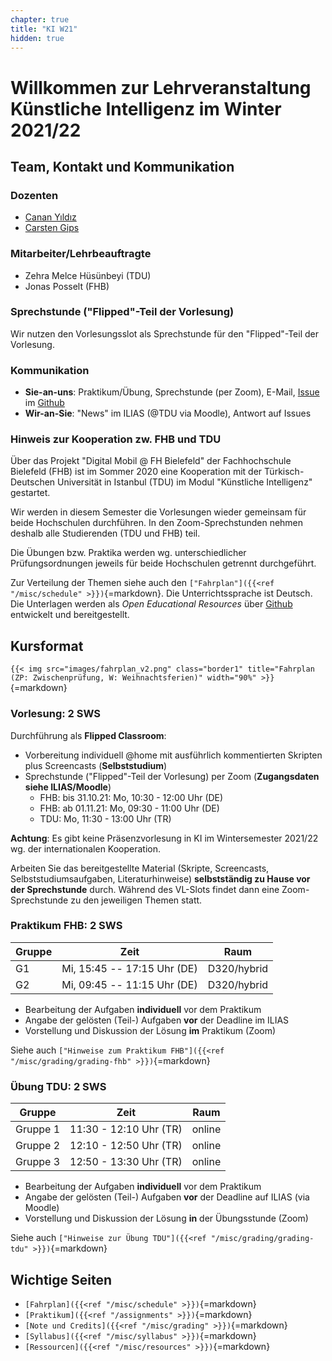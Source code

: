 ```yaml
---
chapter: true
title: "KI W21"
hidden: true
---
```



# Willkommen zur Lehrveranstaltung Künstliche Intelligenz im Winter 2021/22

## Team, Kontakt und Kommunikation

### Dozenten

-   [Canan Yıldız](mailto:canan.yildiz@tau.edu.tr)
-   [Carsten Gips](https://www.fh-bielefeld.de/minden/ueber-uns/personenverzeichnis/carsten-gips)

### Mitarbeiter/Lehrbeauftragte

-   Zehra Melce Hüsünbeyi (TDU)
-   Jonas Posselt (FHB)

### Sprechstunde ("Flipped"-Teil der Vorlesung)

Wir nutzen den Vorlesungsslot als Sprechstunde für den "Flipped"-Teil der Vorlesung.

### Kommunikation

-   **Sie-an-uns**: Praktikum/Übung, Sprechstunde (per Zoom), E-Mail,
    [Issue](https://github.com/KI-Vorlesung/Lecture/issues/new/choose) im
    [Github](https://github.com/KI-Vorlesung/Lecture)
-   **Wir-an-Sie**: "News" im ILIAS (@TDU via Moodle), Antwort auf Issues

### Hinweis zur Kooperation zw. FHB und TDU

Über das Projekt "Digital Mobil @ FH Bielefeld" der Fachhochschule Bielefeld (FHB) ist im Sommer 2020
eine Kooperation mit der Türkisch-Deutschen Universität in Istanbul (TDU) im Modul "Künstliche
Intelligenz" gestartet.

Wir werden in diesem Semester die Vorlesungen wieder gemeinsam für beide Hochschulen durchführen.
In den Zoom-Sprechstunden nehmen deshalb alle Studierenden (TDU und FHB) teil.

Die Übungen bzw. Praktika werden wg. unterschiedlicher Prüfungsordnungen jeweils für beide
Hochschulen getrennt durchgeführt.

Zur Verteilung der Themen siehe auch den `["Fahrplan"]({{<ref "/misc/schedule" >}})`{=markdown}.
Die Unterrichtssprache ist Deutsch. Die Unterlagen werden als *Open Educational Resources* über
[Github](https://github.com/KI-Vorlesung/Lecture) entwickelt und bereitgestellt.



## Kursformat

`{{< img src="images/fahrplan_v2.png" class="border1" title="Fahrplan (ZP: Zwischenprüfung, W: Weihnachtsferien)" width="90%" >}}`{=markdown}

### Vorlesung: 2 SWS

Durchführung als **Flipped Classroom**:
*   Vorbereitung individuell \@home mit ausführlich kommentierten Skripten plus Screencasts
    (**Selbststudium**)
*   Sprechstunde ("Flipped"-Teil der Vorlesung) per Zoom (**Zugangsdaten siehe ILIAS/Moodle**)
    *   FHB: bis 31.10.21: Mo, 10:30 - 12:00 Uhr (DE)
    *   FHB: ab 01.11.21: Mo, 09:30 - 11:00 Uhr (DE)
    *   TDU: Mo, 11:30 - 13:00 Uhr (TR)

**Achtung**: Es gibt keine Präsenzvorlesung in KI im Wintersemester 2021/22 wg. der internationalen Kooperation.

Arbeiten Sie das bereitgestellte Material (Skripte, Screencasts, Selbststudiumsaufgaben,
Literaturhinweise) **selbstständig zu Hause vor der Sprechstunde** durch. Während des
VL-Slots findet dann eine Zoom-Sprechstunde zu den jeweiligen Themen statt.

### Praktikum FHB: 2 SWS

| Gruppe | Zeit                        | Raum        |
|--------|-----------------------------|-------------|
| G1     | Mi, 15:45 -- 17:15 Uhr (DE) | D320/hybrid |
| G2     | Mi, 09:45 -- 11:15 Uhr (DE) | D320/hybrid |

-   Bearbeitung der Aufgaben **individuell** vor dem Praktikum
-   Angabe der gelösten (Teil-) Aufgaben **vor** der Deadline im ILIAS
-   Vorstellung und Diskussion der Lösung **im** Praktikum (Zoom)

Siehe auch `["Hinweise zum Praktikum FHB"]({{<ref "/misc/grading/grading-fhb" >}})`{=markdown}

### Übung TDU: 2 SWS

| Gruppe   | Zeit                   | Raum   |
|----------|------------------------|--------|
| Gruppe 1 | 11:30 - 12:10 Uhr (TR) | online |
| Gruppe 2 | 12:10 - 12:50 Uhr (TR) | online |
| Gruppe 3 | 12:50 - 13:30 Uhr (TR) | online |



-   Bearbeitung der Aufgaben **individuell** vor dem Praktikum
-   Angabe der gelösten (Teil-) Aufgaben **vor** der Deadline auf ILIAS (via Moodle)
-   Vorstellung und Diskussion der Lösung **in** der Übungsstunde (Zoom)

Siehe auch `["Hinweise zur Übung TDU"]({{<ref "/misc/grading/grading-tdu" >}})`{=markdown}



## Wichtige Seiten

*   `[Fahrplan]({{<ref "/misc/schedule" >}})`{=markdown}
*   `[Praktikum]({{<ref "/assignments" >}})`{=markdown}
*   `[Note und Credits]({{<ref "/misc/grading" >}})`{=markdown}
*   `[Syllabus]({{<ref "/misc/syllabus" >}})`{=markdown}
*   `[Ressourcen]({{<ref "/misc/resources" >}})`{=markdown}
